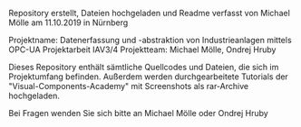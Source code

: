 Repository erstellt, Dateien hochgeladen und Readme verfasst von Michael Mölle am 11.10.2019 in Nürnberg

Projektname: Datenerfassung und -abstraktion von Industrieanlagen mittels OPC-UA
Projektarbeit IAV3/4
Projektteam: Michael Mölle, Ondrej Hruby

Dieses Repository enthält sämtliche Quellcodes und Dateien, die sich im Projektumfang befinden. Außerdem werden durchgearbeitete Tutorials der "Visual-Components-Academy" mit Screenshots als rar-Archive hochgeladen.

Bei Fragen wenden Sie sich bitte an Michael Mölle oder Ondrej Hruby

